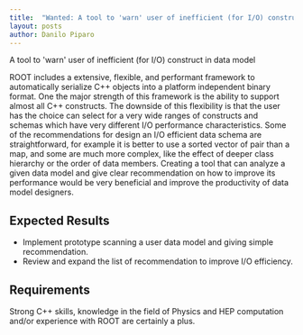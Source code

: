 ```yaml
---
title:  "Wanted: A tool to 'warn' user of inefficient (for I/O) construct in data model"
layout: posts
author: Danilo Piparo
---
```


A tool to 'warn' user of inefficient (for I/O) construct in data model

ROOT includes a extensive, flexible, and performant framework to automatically serialize C++ objects into a platform independent binary format.  One the major strength of this framework is the ability to support almost all C++ constructs.  The downside of this flexibility is that the user has the choice can select for a very wide ranges of constructs and schemas which have very different I/O performance characteristics.   Some of the recommendations for design an I/O efficient data schema are straightforward, for example it is better to use a sorted vector of pair than a map, and some are much more complex, like the effect of deeper class hierarchy or the order of data members.   Creating a tool that can analyze a given data model and give clear recommendation on how to improve its performance would be very beneficial and improve the productivity of data model designers.

## Expected Results
* Implement prototype scanning a user data model and giving simple recommendation.
* Review and expand the list of recommendation to improve I/O efficiency.

## Requirements
Strong C++ skills, knowledge in the field of Physics and HEP computation and/or experience with ROOT are certainly a plus.